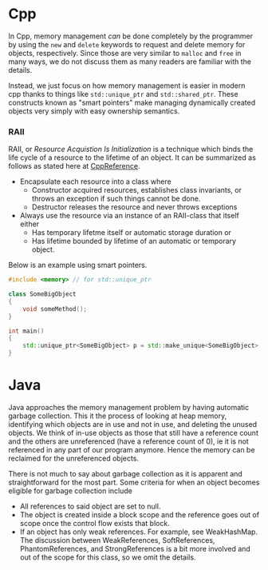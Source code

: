 # Cpp
In Cpp, memory management *can* be done completely by the programmer by using the `new` and `delete` keywords to request and delete memory for objects, respectively. Since those are very similar to `malloc` and `free` in many ways, we do not discuss them as many readers are familiar with the details.

Instead, we just focus on how memory management is easier in modern cpp thanks to things like `std::unique_ptr` and `std::shared_ptr`. These constructs known as "smart pointers" make managing dynamically created objects very simply with easy ownership semantics.

### RAII
RAII, or *Resource Acquistion Is Initialization* is a technique which binds the life cycle of a resource to the lifetime of an object. It can be summarized as follows as stated here at [CppReference](http://en.cppreference.com/w/cpp/language/raii).
* Encapsulate each resource into a class where
  * Constructor acquired resources, establishes class invariants, or throws an exception if such things cannot be done.
  * Destructor releases the resource and never throws exceptions
* Always use the resource via an instance of an RAII-class that itself either
  * Has temporary lifetme itself or automatic storage duration or 
  * Has lifetime bounded by lifetime of an automatic or temporary object.

Below is an example using smart pointers.
```cpp
#include <memory> // for std::unique_ptr

class SomeBigObject
{
    void someMethod();
}

int main()
{
    std::unique_ptr<SomeBigObject> p = std::make_unique<SomeBigObject>();
}
```

# Java
Java approaches the memory management problem by having automatic garbage collection. This it the process of looking at heap memory, identifying which objects are in use and not in use, and deleting the unused objects. We think of in-use objects as those that still have a reference count and the others are unreferenced (have a reference count of 0), ie it is not referenced in any part of our program anymore. Hence the memory can be reclaimed for the unreferenced objects.

There is not much to say about garbage collection as it is apparent and straightforward for the most part. Some criteria for when an object becomes eligible for garbage collection include
* All references to said object are set to null.
* The object is created inside a block scope and the reference goes out of scope once the control flow exists that block.
* If an object has only weak references. For example, see WeakHashMap. The discussion between WeakReferences, SoftReferences, PhantomReferences, and StrongReferences is a bit more involved and out of the scope for this class, so we omit the details.


